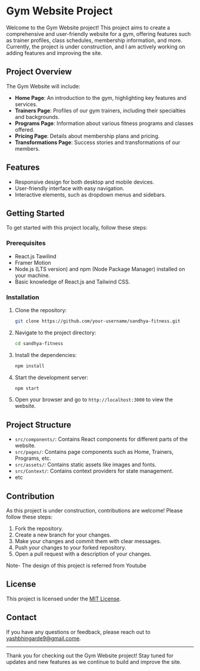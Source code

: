 # Gym Website Project

Welcome to the Gym Website project! This project aims to create a comprehensive and user-friendly website for a gym, offering features such as trainer profiles, 
class schedules, membership information, and more. Currently, the project is under construction, and I am actively working on adding features and improving the site.

## Project Overview

The Gym Website will include:
- **Home Page**: An introduction to the gym, highlighting key features and services.
- **Trainers Page**: Profiles of our gym trainers, including their specialties and backgrounds.
- **Programs Page**: Information about various fitness programs and classes offered.
- **Pricing Page**: Details about membership plans and pricing.
- **Transformations Page**: Success stories and transformations of our members.

## Features

- Responsive design for both desktop and mobile devices.
- User-friendly interface with easy navigation.
- Interactive elements, such as dropdown menus and sidebars.

## Getting Started

To get started with this project locally, follow these steps:

### Prerequisites
- React.js Tawilind
- Framer Motion
- Node.js (LTS version) and npm (Node Package Manager) installed on your machine.
- Basic knowledge of React.js and Tailwind CSS.

### Installation

1. Clone the repository:

    ```bash
    git clone https://github.com/your-username/sandhya-fitness.git
    ```

2. Navigate to the project directory:

    ```bash
    cd sandhya-fitness
    ```

3. Install the dependencies:

    ```bash
    npm install
    ```

4. Start the development server:

    ```bash
    npm start
    ```

5. Open your browser and go to `http://localhost:3000` to view the website.

## Project Structure

- `src/components/`: Contains React components for different parts of the website.
- `src/pages/`: Contains page components such as Home, Trainers, Programs, etc.
- `src/assets/`: Contains static assets like images and fonts.
- `src/Context/`: Contains context providers for state management.
- etc 

## Contribution

As this project is under construction, contributions are welcome! Please follow these steps:

1. Fork the repository.
2. Create a new branch for your changes.
3. Make your changes and commit them with clear messages.
4. Push your changes to your forked repository.
5. Open a pull request with a description of your changes.

Note- The design of this project is referred from Youtube


## License

This project is licensed under the [MIT License](LICENSE).

## Contact

If you have any questions or feedback, please reach out to [yashbhingarde9@gmail.come](mailto:yashbhingarde9@gmail.com).

---

Thank you for checking out the Gym Website project! Stay tuned for updates and new features as we continue to build and improve the site.
